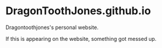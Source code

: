 # DragonToothJones.github.io
Dragontoothjones's personal website.

If this is appearing on the website, something got messed up.

